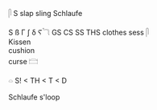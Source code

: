 𓋴 S  slap sling Schlaufe  

S ß Γ ʃ δ Ⲋ𓆓 GS CS SS THS clothes sess 𓋴  
Kissen  
cushion  
curse 𓊭  

𓏏 S! < TH < T < D  

Schlaufe s'loop  